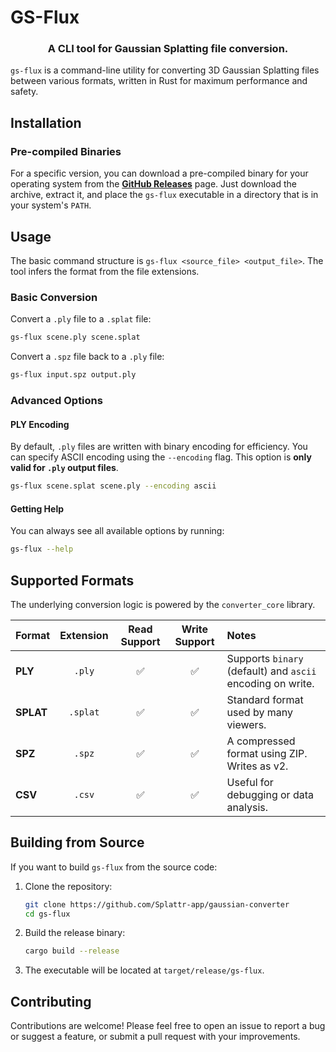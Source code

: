 
# GS-Flux

<h3 align="center">A CLI tool for Gaussian Splatting file conversion.</h3>

`gs-flux` is a command-line utility for converting 3D Gaussian Splatting files between various formats, written in Rust for maximum performance and safety.


## Installation

### Pre-compiled Binaries

For a specific version, you can download a pre-compiled binary for your operating system from the [**GitHub Releases**](https://todo.com) page. Just download the archive, extract it, and place the `gs-flux` executable in a directory that is in your system's `PATH`.

## Usage

The basic command structure is `gs-flux <source_file> <output_file>`. The tool infers the format from the file extensions.

### Basic Conversion

Convert a `.ply` file to a `.splat` file:
```bash
gs-flux scene.ply scene.splat
```

Convert a `.spz` file back to a `.ply` file:
```bash
gs-flux input.spz output.ply
```

### Advanced Options

#### PLY Encoding

By default, `.ply` files are written with binary encoding for efficiency. You can specify ASCII encoding using the `--encoding` flag. This option is **only valid for `.ply` output files**.

```bash
gs-flux scene.splat scene.ply --encoding ascii
```

#### Getting Help

You can always see all available options by running:
```bash
gs-flux --help
```

## Supported Formats

The underlying conversion logic is powered by the `converter_core` library.

| Format | Extension | Read Support | Write Support | Notes |
| :--- | :---: | :---: | :---: | :--- |
| **PLY** | `.ply` | ✅ | ✅ | Supports `binary` (default) and `ascii` encoding on write. |
| **SPLAT** | `.splat` | ✅ | ✅ | Standard format used by many viewers. |
| **SPZ** | `.spz` | ✅ | ✅ | A compressed format using ZIP. Writes as v2. |
| **CSV** | `.csv` | ✅ | ✅ | Useful for debugging or data analysis. |


## Building from Source

If you want to build `gs-flux` from the source code:

1.  Clone the repository:
    ```bash
    git clone https://github.com/Splattr-app/gaussian-converter
    cd gs-flux
    ```
2.  Build the release binary:
    ```bash
    cargo build --release
    ```
3.  The executable will be located at `target/release/gs-flux`.

## Contributing

Contributions are welcome! Please feel free to open an issue to report a bug or suggest a feature, or submit a pull request with your improvements.